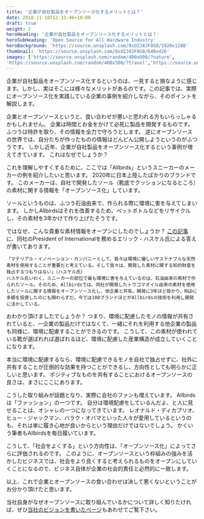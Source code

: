 ```yaml
---
title: '企業が自社製品をオープンソース化するメリットとは？'
date: 2018-11-18T12:33:46+10:00
draft: true
weight: 2
heroHeading: '企業が自社製品をオープンソース化するメリットとは？'
heroSubHeading: 'Open Source for All Hardware Industry'
heroBackground: 'https://source.unsplash.com/8sOZJ8JF0S8/1920x1280'
thumbnail: 'https://source.unsplash.com/8sOZJ8JF0S8/640x426'
images: ['https://source.unsplash.com/random/400x600/?nature',
'https://source.unsplash.com/random/400x300/?travel','https://source.unsplash.com/random/400x300/?architecture','https://source.unsplash.com/random/400x600/?buildings','https://source.unsplash.com/random/400x300/?city','https://source.unsplash.com/random/400x600/?business']
---
```


企業が自社製品をオープンソース化するというのは、一見すると損なように感じます。しかし、実はそこには様々なメリットがあるのです。この記事では、実際にオープンソース化を実践している企業の事例を紹介しながら、そのポイントを解説します。

企業とオープンソースというと、食い合わせが悪いと思われる方もいらっしゃるかもしれません。
企業は時間とお金をかけて必死に製品を開発するものです。ふつうは特許を取り、その情報を全力で守ろうとします。
逆にオープンソースの世界では、自分たちが作ったものの情報はどんどん公開しようというのがふつうです。
しかし近年、企業が自社製品をオープンソース化するという事例が増えてきています。
これはなぜでしょうか？

これを理解しやすくするために、ここでは「Allbirds」というスニーカーのメーカーの例を紹介したいと思います。
2020年に日本上陸したばかりのブランドです。
このメーカーは、自社で開発したソール（靴底でクッションになるところ）の素材に関する情報を「オープンソース化」しています。

ソールというものは、ふつう石油由来で、作られる際に環境に害を与えてしまいます。
しかしAllbirdsはそれを改善するため、ペットボトルなどをリサイクルし、その素材を3年かけて作り上げたそうです。

ではなぜ、こんな貴重な素材情報をオープンにしたのでしょうか？
[この記事](https://jp.techcrunch.com/2020/01/10/allbirds-japan-launch/?guccounter=1&guce_referrer=aHR0cHM6Ly93d3cuZ29vZ2xlLmNvbS8&guce_referrer_sig=AQAAAMPf17mfSuE0Rftdfdd55PHtXDJcV8Xe_QJ51BCndkpEpnCED95O0pPyrtYevgrXscQWpr3g_hU01EnuGPdtAUd-HrGItygUbLCLVy3Pv-NaGYesK5-QQAEhJY7AQTLTz6jGVFbjquSXmAp-axtwn6l2k_jSvN2xVlM8fvp54_es)に、同社のPresident of Internationalを務めるエリック・ハスケル氏による答えが書いてあります。

```
「マテリアル・イノベーション・カンパニーとして、我々は環境に優しいサステナブルな天然素材を使用することが重要だと考えている。そして我々は、開発した素材に関する知的財産を独占するつもりはない」（ハスケル氏）
ハスケル氏いわく、スニーカーの部位で最も環境に害を与えているのは、石油由来の素材で作られたソール。そのため、Allbirdsでは、同社が開発したトウゴマオイル由来の素材を使用したソールに関する情報をオープンソース化し、他企業と共有。開発に3年ほど掛かり、R&Dに多額を投資したのにも関わらずだ。今では100ブランドほどがAllbirdsの技術を利用し開発に活かしている。

```

おわかり頂けましたでしょうか？
つまり、環境に配慮したモノの情報が共有されていると、一企業の製品だけではなくて、一緒にそれを利用する他企業の製品も同様に、環境に配慮することができるのです。
こうして、この素材が使われている靴が選ばれれば選ばれるほど、環境に配慮した産業構造が成立していくことになります。


本当に環境に配慮するなら、環境に配慮できるモノを自社で独占せずに、社外に共有することが圧倒的な効果を持つことができるし、方向性としても明らかに正しいと思います。
ポジティブなものを共有することにおけるオープンソースの良さは、まさにここにあります。

こうした取り組みが話題となり、実際に会社のファンも増えています。
Allbirdsは「ファッション」の一つです。
自分は環境配慮をしているんだよ、と人に見せることは、オシャレの一つになってきています。
レオナルド・ディカプリオ、ヒュー・ジャックマン、バラク・オバマといった人々が愛用しているというのも、それは単に履き心地が良いからという理由だけではないでしょう。
かくいう筆者もAllbirdsを毎日履いています。

こうして、「社会をよくする」という方向性は、「オープンソース化」によってさらに評価されるのです。
このように、オープンソースという枠組みの強みを活かしたビジネスでは、社会をより良くすると考えられるものをオープンにしていくことになるので、ビジネス自体が企業の社会的責任と必然的に一致します。

以上、これで企業とオープンソースの食い合わせは決して悪くないということがお分かり頂けたと思います。

当社自身がなぜオープンソースに取り組んでいるかについて詳しく知りたければ、ぜひ[当社のビジョンを書いたページ](https://www.zeroidea.co.jp/#home)もあわせてご覧下さい。
